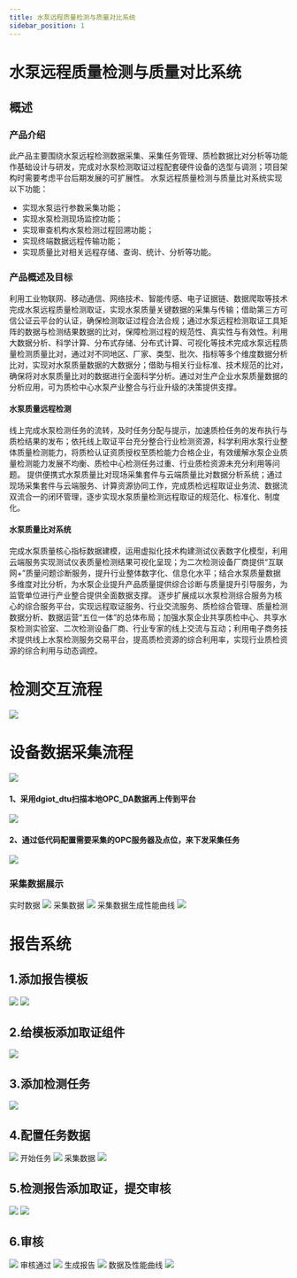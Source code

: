 ```yaml
---
title: 水泵远程质量检测与质量对比系统
sidebar_position: 1
---
```

# 水泵远程质量检测与质量对比系统
## 概述
### 产品介绍
此产品主要围绕水泵远程检测数据采集、采集任务管理、质检数据比对分析等功能作基础设计与研发，完成对水泵检测取证过程配套硬件设备的选型与调测；项目架构时需要考虑平台后期发展的可扩展性。
水泵远程质量检测与质量比对系统实现以下功能：
* 实现水泵运行参数采集功能；
* 实现水泵检测现场监控功能；
* 实现审查机构水泵检测过程回溯功能；
* 实现终端数据远程传输功能；
* 实现质量比对相关远程存储、查询、统计、分析等功能。

### 产品概述及目标
  利用工业物联网、移动通信、网络技术、智能传感、电子证据链、数据爬取等技术完成水泵远程质量检测取证，实现水泵质量关键数据的采集与传输；借助第三方可信公证云平台的认证，确保检测取证过程合法合规；通过水泵远程检测取证工具矩阵的数据与检测结果数据的比对，保障检测过程的规范性、真实性与有效性。利用大数据分析、科学计算、分布式存储、分布式计算、可视化等技术完成水泵远程质量检测质量比对，通过对不同地区、厂家、类型、批次、指标等多个维度数据分析比对，实现对水泵质量数据的大数据分；借助与相关行业标准、技术规范的比对，确保将对水泵质量比对的数据进行全面科学分析。通过对生产企业水泵质量数据的分析应用，可为质检中心水泵产业整合与行业升级的决策提供支撑。
#### 水泵质量远程检测
  线上完成水泵检测任务的流转，及时任务分配与提示，加速质检任务的发布执行与质检结果的发布；依托线上取证平台充分整合行业检测资源，科学利用水泵行业整体质量检测能力，将质检认证资质授权至质检能力合格企业，有效缓解水泵企业质量检测能力发展不均衡、质检中心检测任务过重、行业质检资源未充分利用等问题。
提供便携式水泵质量比对现场采集套件与云端质量比对数据分析系统；通过现场采集套件与云端服务、计算资源协同工作，完成质检远程取证业务流、数据流双流合一的闭环管理，逐步实现水泵质量检测远程取证的规范化、标准化、制度化。
#### 水泵质量比对系统
 完成水泵质量核心指标数据建模，运用虚拟化技术构建测试仪表数字化模型，利用云端服务实现测试仪表质量检测结果可视化呈现；为二次检测设备厂商提供“互联网+”质量问题诊断服务，提升行业整体数字化、信息化水平；结合水泵质量数据多维度对比分析，为水泵企业提升产品质量提供综合诊断与质量提升引导服务，为监管单位进行产业整合提供全面数据支撑。
逐步扩展成以水泵检测综合服务为核心的综合服务平台，实现远程取证服务、行业交流服务、质检综合管理、质量检测数据分析、数据运营“五位一体”的总体布局；加强水泵企业共享质检中心、共享水泵检测实验室、二次检测设备厂商、行业专家的线上交流与互动；利用电子商务技术提供线上水泵检测服务交易平台，提高质检资源的综合利用率，实现行业质检资源的综合利用与动态调控。

# 检测交互流程
![](http://dgiot-1253666439.cos.ap-shanghai-fsi.myqcloud.com/dgiot_web/doc_ylb/beng/1.jpg)

# 设备数据采集流程
![](http://dgiot-1253666439.cos.ap-shanghai-fsi.myqcloud.com/dgiot_web/doc_ylb/beng/2.jpg)

#### 1、采用dgiot_dtu扫描本地OPC_DA数据再上传到平台
![](http://dgiot-1253666439.cos.ap-shanghai-fsi.myqcloud.com/dgiot_web/doc_ylb/beng/3.png)

#### 2、通过低代码配置需要采集的OPC服务器及点位，来下发采集任务
![](http://dgiot-1253666439.cos.ap-shanghai-fsi.myqcloud.com/dgiot_web/doc_ylb/beng/4.png)

### 采集数据展示
实时数据
![](http://dgiot-1253666439.cos.ap-shanghai-fsi.myqcloud.com/dgiot_web/doc_ylb/beng/5.png)
采集数据
![](http://dgiot-1253666439.cos.ap-shanghai-fsi.myqcloud.com/dgiot_web/doc_ylb/beng/6.png)
采集数据生成性能曲线
![](http://dgiot-1253666439.cos.ap-shanghai-fsi.myqcloud.com/dgiot_web/doc_ylb/beng/7.png)

# 报告系统
## 1.添加报告模板
![](http://dgiot-1253666439.cos.ap-shanghai-fsi.myqcloud.com/dgiot_web/doc_ylb/beng/8.png)
![](http://dgiot-1253666439.cos.ap-shanghai-fsi.myqcloud.com/dgiot_web/doc_ylb/beng/9.png)

## 2.给模板添加取证组件
![](http://dgiot-1253666439.cos.ap-shanghai-fsi.myqcloud.com/dgiot_web/doc_ylb/beng/10.png)

## 3.添加检测任务
![](http://dgiot-1253666439.cos.ap-shanghai-fsi.myqcloud.com/dgiot_web/doc_ylb/beng/11.png)

## 4.配置任务数据
![](http://dgiot-1253666439.cos.ap-shanghai-fsi.myqcloud.com/dgiot_web/doc_ylb/beng/12.png)
开始任务
![](http://dgiot-1253666439.cos.ap-shanghai-fsi.myqcloud.com/dgiot_web/doc_ylb/beng/19.png)
采集数据
![](http://dgiot-1253666439.cos.ap-shanghai-fsi.myqcloud.com/dgiot_web/doc_ylb/beng/13.png)

## 5.检测报告添加取证，提交审核
![](http://dgiot-1253666439.cos.ap-shanghai-fsi.myqcloud.com/dgiot_web/doc_ylb/beng/14.png)
![](http://dgiot-1253666439.cos.ap-shanghai-fsi.myqcloud.com/dgiot_web/doc_ylb/beng/15.png)

## 6.审核
![](http://dgiot-1253666439.cos.ap-shanghai-fsi.myqcloud.com/dgiot_web/doc_ylb/beng/20.png)
审核通过
![](http://dgiot-1253666439.cos.ap-shanghai-fsi.myqcloud.com/dgiot_web/doc_ylb/beng/16.png)
生成报告
![](http://dgiot-1253666439.cos.ap-shanghai-fsi.myqcloud.com/dgiot_web/doc_ylb/beng/17.png)
数据及性能曲线
![](http://dgiot-1253666439.cos.ap-shanghai-fsi.myqcloud.com/dgiot_web/doc_ylb/beng/18.png)






